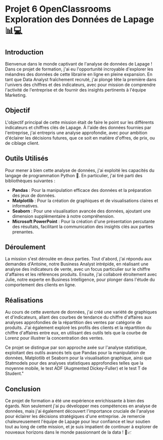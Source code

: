 # Projet 6 OpenClassrooms Exploration des Données de Lapage 📊💻

## Introduction
Bienvenue dans le monde captivant de l'analyse de données de Lapage ! Dans ce projet de formation, j'ai eu l'opportunité incroyable d'explorer les méandres des données de cette librairie en ligne en pleine expansion. En tant que Data Analyst fraîchement recruté, j'ai plongé tête la première dans l'univers des chiffres et des indicateurs, avec pour mission de comprendre l'activité de l'entreprise et de fournir des insights pertinents à l'équipe Marketing.

## Objectif
L'objectif principal de cette mission était de faire le point sur les différents indicateurs et chiffres clés de Lapage. À l'aide des données fournies par l'entreprise, j'ai entrepris une analyse approfondie, avec pour ambition d'éclairer les décisions futures, que ce soit en matière d'offres, de prix, ou de ciblage client.

## Outils Utilisés
Pour mener à bien cette analyse de données, j'ai exploité les capacités du langage de programmation Python 🐍. En particulier, j'ai tiré parti des bibliothèques suivantes :

- **Pandas** : Pour la manipulation efficace des données et la préparation des jeux de données.
- **Matplotlib** : Pour la création de graphiques et de visualisations claires et informatives.
- **Seaborn** : Pour une visualisation avancée des données, ajoutant une dimension supplémentaire à notre compréhension.
- **Microsoft PowerPoint** : Pour la création d'une présentation percutante des résultats, facilitant la communication des insights clés aux parties prenantes.

## Déroulement
La mission s'est déroulée en deux parties. Tout d'abord, j'ai répondu aux demandes d'Antoine, notre Business Analyst intrépide, en réalisant une analyse des indicateurs de vente, avec un focus particulier sur le chiffre d'affaires et les références produits. Ensuite, j'ai collaboré étroitement avec Julie, notre experte en Business Intelligence, pour plonger dans l'étude du comportement des clients en ligne.

## Réalisations
Au cours de cette aventure de données, j'ai créé une variété de graphiques et d'indicateurs, allant des courbes de tendance du chiffre d'affaires aux analyses approfondies de la répartition des ventes par catégorie de produits. J'ai également exploré les profils des clients et la répartition du chiffre d'affaires entre eux, en utilisant des outils tels que la courbe de Lorenz pour illustrer la concentration des ventes.

Ce projet se distingue par son approche axée sur l'analyse statistique, exploitant des outils avancés tels que Pandas pour la manipulation de données, Matplotlib et Seaborn pour la visualisation graphique, ainsi que Statmodels pour des analyses statistiques approfondies telles que la moyenne mobile, le test ADF (Augmented Dickey-Fuller) et le test T de Student."

## Conclusion
Ce projet de formation a été une expérience enrichissante à bien des égards. Non seulement j'ai pu développer mes compétences en analyse de données, mais j'ai également découvert l'importance cruciale de l'analyse pour éclairer les décisions stratégiques d'une entreprise. Je remercie chaleureusement l'équipe de Lapage pour leur confiance et leur soutien tout au long de cette mission, et je suis impatient de continuer à explorer de nouveaux horizons dans le monde passionnant de la data ! 🚀📈

